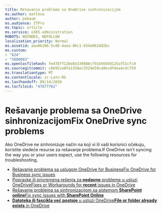 ```yaml
---
title: Rešavanje problema sa OneDrive sinhronizacijom
ms.author: matteva
author: pebaum
ms.audience: ITPro
ms.topic: article
ms.service: o365-administration
ROBOTS: NOINDEX, NOFOLLOW
localization_priority: Normal
ms.assetid: aaa8b266-5cd6-4aea-86c1-b54e062dd2bc
ms.custom:
- "824"
- "5800003"
ms.openlocfilehash: fe47bff126ebb339888cf9145650d125af51cfc9
ms.sourcegitcommit: c6692ce0fa1358ec3529e59ca0ecdfdea4cdc759
ms.translationtype: MT
ms.contentlocale: sr-Latn-RS
ms.lasthandoff: 09/14/2020
ms.locfileid: "47677762"
---
```

# <a name="fix-onedrive-sync-problems"></a><span data-ttu-id="0ba30-102">Rešavanje problema sa OneDrive sinhronizacijom</span><span class="sxs-lookup"><span data-stu-id="0ba30-102">Fix OneDrive sync problems</span></span>

<span data-ttu-id="0ba30-103">Ako OneDrive ne sinhronizuje način na koji vi ili vaši korisnici očekuju, koristite sledeće resurse za rešavanje problema.</span><span class="sxs-lookup"><span data-stu-id="0ba30-103">If OneDrive isn't syncing the way you or your users expect, use the following resources for troubleshooting.</span></span>

- [<span data-ttu-id="0ba30-104">Rešavanje problema sa uslugom OneDrive for Business</span><span class="sxs-lookup"><span data-stu-id="0ba30-104">Fix OneDrive for Business sync issues</span></span>](https://support.microsoft.com/office/207e983e-146d-404c-a994-672ef29e1f90)
- [<span data-ttu-id="0ba30-105">Popravke ili privremena rešenja za **nedavne** probleme u usluzi OneDrive</span><span class="sxs-lookup"><span data-stu-id="0ba30-105">Fixes or Workarounds for **recent** issues in OneDrive</span></span>](https://support.office.com/article/36110213-f3f6-490d-8cb7-3833539def0b)
- [<span data-ttu-id="0ba30-106">Rešavanje problema sa sinhronizacijom sa sistemom **SharePoint online**</span><span class="sxs-lookup"><span data-stu-id="0ba30-106">Fix sync issues with **SharePoint Online**</span></span>](https://support.office.com/article/207e983e-146d-404c-a994-672ef29e1f90)
- [<span data-ttu-id="0ba30-107">**Datoteka ili fascikla već postoje** u usluzi OneDrive</span><span class="sxs-lookup"><span data-stu-id="0ba30-107">**File or folder already exists** in OneDrive</span></span>](https://support.microsoft.com/office/7b8044ad-438d-41db-bbbf-4f66b8890408)
